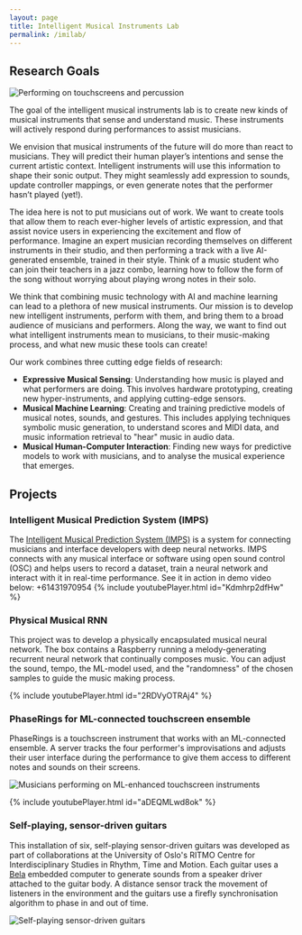 ```yaml
---
layout: page
title: Intelligent Musical Instruments Lab
permalink: /imilab/
---
```


## Research Goals

![Performing on touchscreens and percussion]({{site.baseurl}}/assets/images/performing/metatone-hands-header.jpg)

The goal of the intelligent musical instruments lab is to create new kinds of musical instruments that sense and understand music. These instruments will actively respond during performances to assist musicians.

We envision that musical instruments of the future will do more than react to musicians. They will predict their human player’s intentions and sense the current artistic context. Intelligent instruments will use this information to shape their sonic output. They might seamlessly add expression to sounds, update controller mappings, or even generate notes that the performer hasn’t played (yet!).

The idea here is not to put musicians out of work. We want to create tools that allow them to reach ever-higher levels of artistic expression, and that assist novice users in experiencing the excitement and flow of performance. Imagine an expert musician recording themselves on different instruments in their studio, and then performing a track with a live AI-generated ensemble, trained in their style. Think of a music student who can join their teachers in a jazz combo, learning how to follow the form of the song without worrying about playing wrong notes in their solo.

We think that combining music technology with AI and machine learning can lead to a plethora of new musical instruments. Our mission is to develop new intelligent instruments, perform with them, and bring them to a broad audience of musicians and performers. Along the way, we want to find out what intelligent instruments mean to musicians, to their music-making process, and what new music these tools can create!

Our work combines three cutting edge fields of research:

- **Expressive Musical Sensing**: Understanding how music is played and what performers are doing. This involves hardware prototyping, creating new hyper-instruments, and applying cutting-edge sensors.
- **Musical Machine Learning**: Creating and training predictive models of musical notes, sounds, and gestures. This includes applying techniques symbolic music generation, to understand scores and MIDI data,  and music information retrieval to "hear" music in audio data.
- **Musical Human-Computer Interaction**: Finding new ways for predictive models to work with musicians, and to analyse the musical experience that emerges.

## Projects

### Intelligent Musical Prediction System (IMPS)

The [Intelligent Musical Prediction System (IMPS)]({{site.baseurl}}/imps/) is a system for connecting musicians and interface developers with deep neural networks. IMPS connects with any musical interface or software using open sound control (OSC) and helps users to record a dataset, train a neural network and interact with it in real-time performance. See it in action in demo video below:
+61431970954
{% include youtubePlayer.html id="Kdmhrp2dfHw" %}

<!-- https://youtu.be/Kdmhrp2dfHw -->

### Physical Musical RNN

This project was to develop a physically encapsulated musical neural network. The box contains a Raspberry running a melody-generating recurrent neural network that continually composes music. You can adjust the sound, tempo, the ML-model used, and the "randomness" of the chosen samples to guide the music making process.

<!-- <div style="width:100%;height:0;padding-bottom:56%;position:relative;"><iframe src="https://giphy.com/embed/TKRIuWAYyrhkxZxzEp" width="100%" height="100%" style="position:absolute" frameBorder="0" class="giphy-embed" allowFullScreen></iframe></div>
 -->
{% include youtubePlayer.html id="2RDVyOTRAj4" %}

<!-- https://youtu.be/2RDVyOTRAj4 -->

### PhaseRings for ML-connected touchscreen ensemble

PhaseRings is a touchscreen instrument that works with an ML-connected ensemble. A server tracks the four performer's improvisations and adjusts their user interface during the performance to give them access to different notes and sounds on their screens.

![Musicians performing on ML-enhanced touchscreen instruments]({{site.baseurl}}/assets/images/teaching/ipad-ensemble.jpg)

{% include youtubePlayer.html id="aDEQMLwd8ok" %}

<!-- https://youtu.be/aDEQMLwd8ok -->

### Self-playing, sensor-driven guitars

This installation of six, self-playing sensor-driven guitars was developed as part of collaborations at the University of Oslo's RITMO Centre for Interdisciplinary Studies in Rhythm, Time and Motion. Each guitar uses a [Bela](https://bela.io) embedded computer to generate sounds from a speaker driver attached to the guitar body. A distance sensor track the movement of listeners in the environment and the guitars use a firefly synchronisation algorithm to phase in and out of time. 

![Self-playing sensor-driven guitars]({{site.baseurl}}/assets/images/performing/bela-guitars2.jpg)

<!--

Summer project goals:
Team project: Create an AI-enhanced band.
Need ML-interactions for each performer in a small band (e.g., Jazz combo: bass, drums, piano, and sound engineer).
Sound engineer: Apply techniques of Intelligent Music Production to assist a sound engineer in making a live or recorded mix of a band. This could include mic-placement, volume, EQ, panning, and application of audio effects.
Piano: Need to use a cutting model such as Music Transformer to alternate between playing a song's melody, comping, and soloing. We will need to study data of each type of performance.
Drums: We need to study drummer's playing styles to apply expression to stable drumset loops and introduce variations, fills, and stylistic changes.
Bass: We need to develop 

-->
